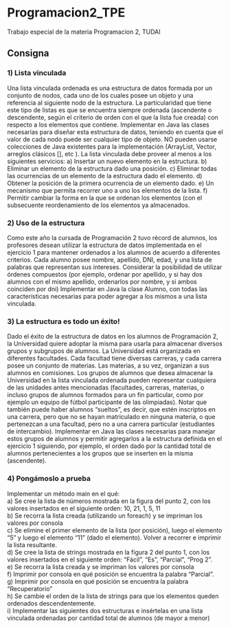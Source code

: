 # Programacion2_TPE
Trabajo especial de la materia Programacion 2, TUDAI
## Consigna
### 1) Lista vinculada
Una lista vinculada ordenada es una estructura de datos formada por un conjunto de nodos,
cada uno de los cuales posee un objeto y una referencia al siguiente nodo de la estructura.
La particularidad que tiene este tipo de listas es que se encuentra siempre ordenada
(ascendente o descendente, según el criterio de orden con el que la lista fue creada) con
respecto a los elementos que contiene.
Implementar en Java las clases necesarias para diseñar esta estructura de datos, teniendo
en cuenta que el valor de cada nodo puede ser cualquier tipo de objeto. NO pueden usarse
colecciones de Java existentes para la implementación (ArrayList, Vector, arreglos clásicos
[], etc ). La lista vinculada debe proveer al menos a los siguientes servicios:
a) Insertar un nuevo elemento en la estructura.
b) Eliminar un elemento de la estructura dado una posición.
c) Eliminar todas las ocurrencias de un elemento de la estructura dado el elemento.
d) Obtener la posición de la primera ocurrencia de un elemento dado.
e) Un mecanismo que permita recorrer uno a uno los elementos de la lista.
f) Permitir cambiar la forma en la que se ordenan los elementos (con el subsecuente
reordenamiento de los elementos ya almacenados.
### 2) Uso de la estructura
Como este año la cursada de Programación 2 tuvo récord de alumnos, los profesores
desean utilizar la estructura de datos implementada en el ejercicio 1 para mantener
ordenados a los alumnos de acuerdo a diferentes criterios. Cada alumno posee nombre,
apellido, DNI, edad, y una lista de palabras que representan sus intereses. Considerar la
posibilidad de utilizar órdenes compuestos (por ejemplo, ordenar por apellido, y si hay dos
alumnos con el mismo apellido, ordenarlos por nombre, y si ambos coinciden por dni)
Implementar en Java la clase Alumno, con todas las características necesarias para poder
agregar a los mismos a una lista vinculada.
### 3) La estructura es todo un éxito!
Dado el éxito de la estructura de datos en los alumnos de
Programación 2, la Universidad quiere adoptar la misma
para usarla para almacenar diversos grupos y subgrupos
de alumnos. La Universidad está organizada en diferentes
facultades. Cada facultad tiene diversas carreras, y cada
carrera posee un conjunto de materias. Las materias, a su
vez, organizan a sus alumnos en comisiones. Los grupos
de alumnos que desea almacenar la Universidad en la
lista vinculada ordenada pueden representar cualquiera de
las unidades antes mencionadas (facultades, carreras, materias, o incluso grupos de
alumnos formados para un fin particular, como por ejemplo un equipo de fútbol participante de las olimpiadas). Notar que también puede haber alumnos “sueltos”, es decir, que estén
inscriptos en una carrera, pero que no se hayan matriculado en ninguna materia, o que
pertenezcan a una facultad, pero no a una carrera particular (estudiantes de intercambio).
Implementar en Java las clases necesarias para manejar estos grupos de alumnos y
permitir agregarlos a la estructura definida en el ejercicio 1 siguiendo, por ejemplo, el orden
dado por la cantidad total de alumnos pertenecientes a los grupos que se inserten en la
misma (ascendente).
### 4) Pongámoslo a prueba
Implementar un método main en el qué:  
a) Se cree la lista de números mostrada en la figura del punto 2, con los valores
insertados en el siguiente orden: 10, 21, 1, 5, 11  
b) Se recorra la lista creada (utilizando un foreach) y se impriman los valores por
consola  
c) Se elimine el primer elemento de la lista (por posición), luego el elemento “5” y luego
el elemento “11” (dado el elemento). Volver a recorrer e imprimir la lista resultante.  
d) Se cree la lista de strings mostrada en la figura 2 del punto 1, con los valores
insertados en el siguiente orden: “Fácil”, “Es”, “Parcial”, “Prog 2”.  
e) Se recorra la lista creada y se impriman los valores por consola  
f) Imprimir por consola en qué posición se encuentra la palabra “Parcial”.  
g) Imprimir por consola en qué posición se encuentra la palabra “Recuperatorio”  
h) Se cambie el orden de la lista de strings para que los elementos queden ordenados
descendentemente.  
i) Implementar las siguientes dos estructuras e insértelas en una lista vinculada
ordenadas por cantidad total de alumnos (de mayor a menor)  
